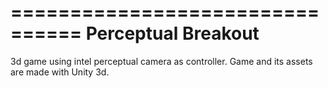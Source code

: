 ================================
Perceptual Breakout
================================

3d game using intel perceptual camera as controller.
Game and its assets are made with Unity 3d.